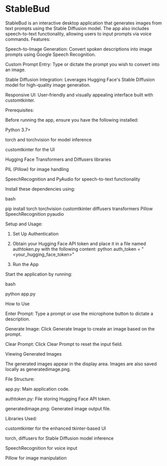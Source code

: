 # StableBud
StableBud is an interactive desktop application that generates images from text prompts using the Stable Diffusion model. The app also includes speech-to-text functionality, allowing users to input prompts via voice commands.
Features:

Speech-to-Image Generation: Convert spoken descriptions into image prompts using Google Speech Recognition.

Custom Prompt Entry: Type or dictate the prompt you wish to convert into an image.

Stable Diffusion Integration: Leverages Hugging Face's Stable Diffusion model for high-quality image generation.

Responsive UI: User-friendly and visually appealing interface built with customtkinter.

Prerequisites:

Before running the app, ensure you have the following installed:

Python 3.7+

torch and torchvision for model inference

customtkinter for the UI

Hugging Face Transformers and Diffusers libraries

PIL (Pillow) for image handling

SpeechRecognition and PyAudio for speech-to-text functionality

Install these dependencies using:

bash

pip install torch torchvision customtkinter diffusers transformers Pillow SpeechRecognition pyaudio

Setup and Usage:

1. Set Up Authentication
  
2. Obtain your Hugging Face API token and place it in a file named authtoken.py with the following content:
  python
  auth_token = "<your_hugging_face_token>"

3. Run the App
   
Start the application by running:

bash

  python app.py

How to Use

Enter Prompt: Type a prompt or use the microphone button to dictate a description.

Generate Image: Click Generate Image to create an image based on the prompt.

Clear Prompt: Click Clear Prompt to reset the input field.

Viewing Generated Images

The generated images appear in the display area. Images are also saved locally as generatedimage.png.

File Structure:

app.py: Main application code.

authtoken.py: File storing Hugging Face API token.

generatedimage.png: Generated image output file.

Libraries Used:

customtkinter for the enhanced tkinter-based UI

torch, diffusers for Stable Diffusion model inference

SpeechRecognition for voice input

Pillow for image manipulation
